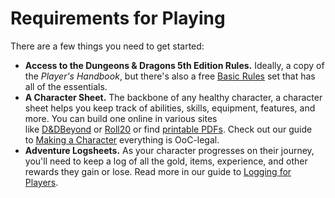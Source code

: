 # Requirements for Playing

There are a few things you need to get started:

- **Access to the Dungeons & Dragons 5th Edition Rules.** Ideally, a copy of the *Player's Handbook*, but there's also a free [Basic Rules](https://dnd.wizards.com/articles/features/basicrules) set that has all of the essentials.
- **A Character Sheet.** The backbone of any healthy character, a character sheet helps you keep track of abilities, skills, equipment, features, and more. You can build one online in various sites like [D&DBeyond](https://www.dndbeyond.com/) or [Roll20](https://roll20.net/) or find [printable PDFs](https://dnd.wizards.com/products/tabletop-games/trpg-resources/trpg-resources). Check out our guide to [Making a Character](https://webflow.com/design/order-of-champions#) everything is OoC-legal.
- **Adventure Logsheets.** As your character progresses on their journey, you'll need to keep a log of all the gold, items, experience, and other rewards they gain or lose. Read more in our guide to [Logging for Players](http://order-of-champions.webflow.io/guides/logging-for-players).